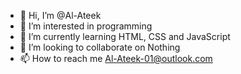 - 👋 Hi, I’m @Al-Ateek
- 👀 I’m interested in programming
- 🌱 I’m currently learning HTML, CSS and JavaScript
- 💞️ I’m looking to collaborate on Nothing
- 📫 How to reach me Al-Ateek-01@outlook.com

<!---
Al-Ateek/Al-Ateek is a ✨ special ✨ repository because its `README.md` (this file) appears on your GitHub profile.
You can click the Preview link to take a look at your changes.
--->

